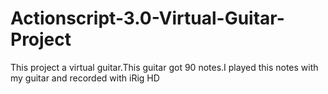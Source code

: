 # Actionscript-3.0-Virtual-Guitar-Project

This project a virtual guitar.This guitar got 90 notes.I played this notes with my guitar and recorded with iRig HD 
